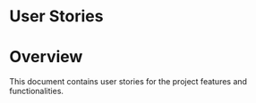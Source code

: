 # User Stories

# Overview
This document contains user stories for the project features and functionalities.

